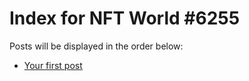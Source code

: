 # Index for NFT World #6255
Posts will be displayed in the order below:

- [Your first post](./001-first.md)

